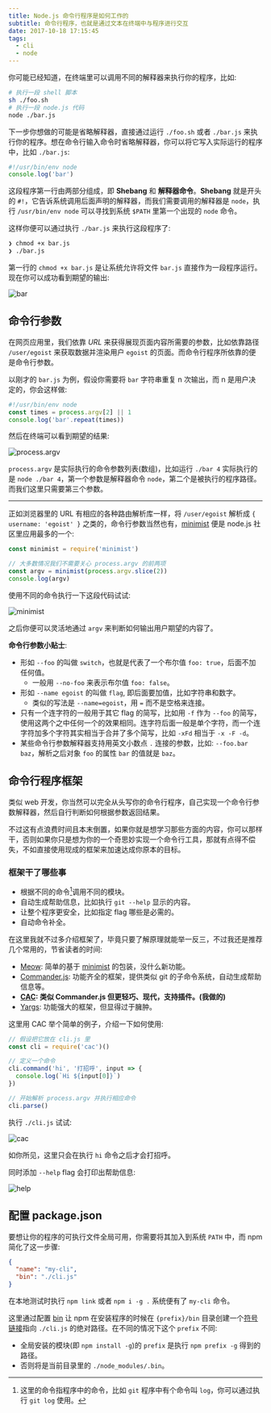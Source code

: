 ```yaml
---
title: Node.js 命令行程序是如何工作的
subtitle: 命令行程序，也就是通过文本在终端中与程序进行交互
date: 2017-10-18 17:15:45
tags:
  - cli
  - node
---
```

你可能已经知道，在终端里可以调用不同的解释器来执行你的程序，比如:

```bash
# 执行一段 shell 脚本
sh ./foo.sh
# 执行一段 node.js 代码
node ./bar.js
```

下一步你想做的可能是省略解释器，直接通过运行 `./foo.sh` 或者 `./bar.js` 来执行你的程序。想在命令行输入命令时省略解释器，你可以将它写入实际运行的程序中，比如 `./bar.js`:

```js
#!/usr/bin/env node
console.log('bar')
```

这段程序第一行由两部分组成，即 **Shebang** 和 **解释器命令**。**Shebang** 就是开头的 `#!`，它告诉系统调用后面声明的解释器，而我们需要调用的解释器是 `node`，执行 `/usr/bin/env node` 可以寻找到系统 `$PATH` 里第一个出现的 `node` 命令。

这样你便可以通过执行 `./bar.js` 来执行这段程序了:

```bash
❯ chmod +x bar.js
❯ ./bar.js
```

第一行的 `chmod +x bar.js` 是让系统允许将文件 `bar.js` 直接作为一段程序运行。现在你可以成功看到期望的输出:

![bar](https://i.loli.net/2017/10/18/59e724560f339.png)

## 命令行参数

在网页应用里，我们依靠 *URL* 来获得展现页面内容所需要的参数，比如依靠路径 `/user/egoist` 来获取数据并渲染用户 `egoist` 的页面。而命令行程序所依靠的便是命令行参数。

以刚才的 `bar.js` 为例，假设你需要将 `bar` 字符串重复 n 次输出，而 n 是用户决定的，你会这样做:

```js
#!/usr/bin/env node
const times = process.argv[2] || 1
console.log('bar'.repeat(times))
```

然后在终端可以看到期望的结果:

![process.argv](https://ooo.0o0.ooo/2017/10/18/59e72774a1ce7.png)

`process.argv` 是实际执行的命令参数列表(数组)，比如运行 `./bar 4` 实际执行的是 `node ./bar 4`，第一个参数是解释器命令 `node`，第二个是被执行的程序路径。而我们这里只需要第三个参数。

---

正如浏览器里的 URL 有相应的各种路由解析库一样，将 `/user/egoist` 解析成 `{ username: 'egoist' }` 之类的，命令行参数当然也有，[minimist](https://github.com/substack/minimist) 便是 node.js 社区里应用最多的一个:

```js
const minimist = require('minimist')

// 大多数情况我们不需要关心 process.argv 的前两项
const argv = minimist(process.argv.slice(2))
console.log(argv)
```

使用不同的命令执行一下这段代码试试:

![minimist](https://i.loli.net/2017/10/18/59e72c19cea1f.png)

之后你便可以灵活地通过 `argv` 来判断如何输出用户期望的内容了。

**命令行参数小贴士**:

- 形如 `--foo` 的叫做 `switch`，也就是代表了一个布尔值 `foo: true`，后面不加任何值。
  - 一般用 `--no-foo` 来表示布尔值 `foo: false`。
- 形如 `--name egoist` 的叫做 `flag`, 即后面要加值，比如字符串和数字。
  - 类似的写法是 `--name=egoist`，用 `=` 而不是空格来连接。
- 只有一个连字符的一般用于其它 flag 的简写，比如用 `-f` 作为 `--foo` 的简写，使用这两个之中任何一个的效果相同。连字符后面一般是单个字符，而一个连字符加多个字符其实相当于合并了多个简写，比如 `-xFd` 相当于 `-x -F -d`。
- 某些命令行参数解释器支持用英文小数点 `.` 连接的参数，比如: `--foo.bar baz`，解析之后对象 `foo` 的属性 `bar` 的值就是 `baz`。

## 命令行程序框架

类似 web 开发，你当然可以完全从头写你的命令行程序，自己实现一个命令行参数解释器，然后自行判断如何根据参数返回结果。

不过这有点浪费时间且本末倒置，如果你就是想学习那些方面的内容，你可以那样干，否则如果你只是想为你的一个奇思妙实现一个命令行工具，那就有点得不偿失，不如直接使用现成的框架来加速达成你原本的目标。

### 框架干了哪些事

- 根据不同的命令[^1]调用不同的模块。
- 自动生成帮助信息，比如执行 `git --help` 显示的内容。
- 让整个程序更安全，比如指定 flag 哪些是必需的。
- 自动命令补全。

在这里我就不过多介绍框架了，毕竟只要了解原理就能举一反三，不过我还是推荐几个常用的，节省读者的时间:

- [Meow](https://github.com/sindresorhus/meow): 简单的基于 [minimist](https://github.com/substack/minimist) 的包装，没什么新功能。
- [Commander.js](https://github.com/tj/commander.js): 功能齐全的框架，提供类似 git 的子命令系统，自动生成帮助信息等。
- **[CAC](https://github.com/egoist/cac): 类似 Commander.js 但更轻巧、现代，支持插件。(我做的)**
- [Yargs](http://yargs.js.org/): 功能强大的框架，但显得过于臃肿。

这里用 CAC 举个简单的例子，介绍一下如何使用:

```js
// 假设把它放在 cli.js 里
const cli = require('cac')()

// 定义一个命令
cli.command('hi', '打招呼', input => {
  console.log(`Hi ${input[0]}`)
})

// 开始解析 process.argv 并执行相应命令
cli.parse()
```

执行 `./cli.js` 试试:

![cac](https://i.loli.net/2017/10/18/59e76be370455.png)

如你所见，这里只会在执行 `hi` 命令之后才会打招呼。

同时添加 `--help` flag 会打印出帮助信息:

![help](https://ooo.0o0.ooo/2017/10/18/59e76f8c2d27a.png)

## 配置 package.json

要想让你的程序的可执行文件全局可用，你需要将其加入到系统 `PATH` 中，而 npm 简化了这一步骤:

```json
{
  "name": "my-cli",
  "bin": "./cli.js"
}
```

在本地测试时执行 `npm link` 或者 `npm i -g .` 系统便有了 `my-cli` 命令。

这里通过配置 [bin](https://docs.npmjs.com/files/package.json#bin) 让 npm 在安装程序的时候在 `{prefix}/bin` 目录创建一个[符号链接](https://zh.wikipedia.org/zh-hans/%E7%AC%A6%E5%8F%B7%E9%93%BE%E6%8E%A5)指向 `./cli.js` 的绝对路径。在不同的情况下这个 `prefix` 不同:

- 全局安装的模块(即 `npm install -g`)的 `prefix` 是执行 `npm prefix -g` 得到的路径。
- 否则将是当前目录里的 `./node_modules/.bin`。

[^1]: 这里的命令指程序中的命令，比如 `git` 程序中有个命令叫 `log`，你可以通过执行 `git log` 使用。